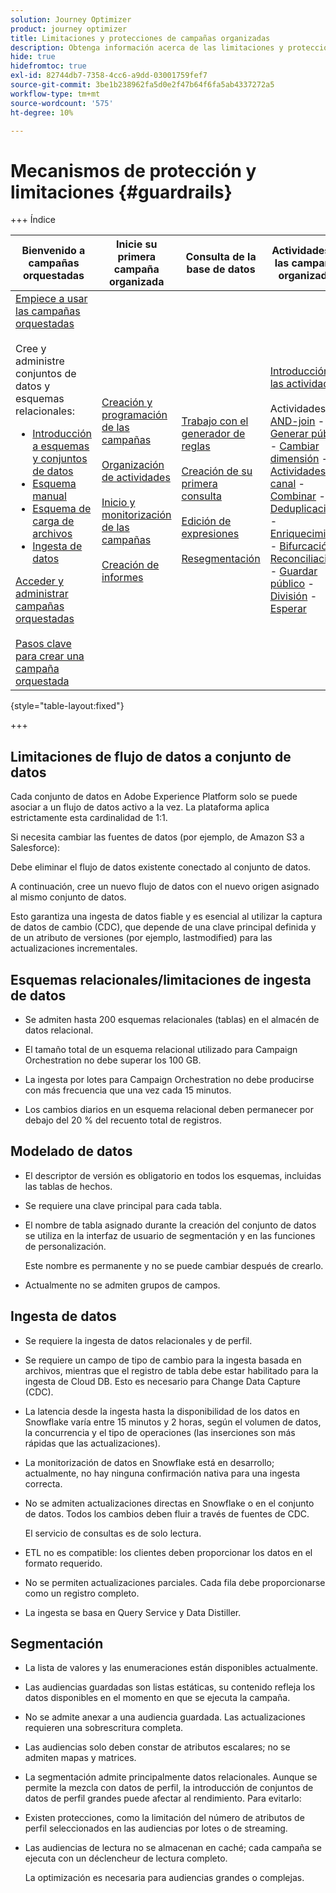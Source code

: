 ```yaml
---
solution: Journey Optimizer
product: journey optimizer
title: Limitaciones y protecciones de campañas organizadas
description: Obtenga información acerca de las limitaciones y protecciones de campañas orquestadas
hide: true
hidefromtoc: true
exl-id: 82744db7-7358-4cc6-a9dd-03001759fef7
source-git-commit: 3be1b238962fa5d0e2f47b64f6fa5ab4337272a5
workflow-type: tm+mt
source-wordcount: '575'
ht-degree: 10%

---
```


# Mecanismos de protección y limitaciones {#guardrails}

+++ Índice

| Bienvenido a campañas orquestadas | Inicie su primera campaña organizada | Consulta de la base de datos | Actividades de las campañas organizadas |
|---|---|---|---|
| [Empiece a usar las campañas orquestadas](gs-orchestrated-campaigns.md)<br/><br/>Cree y administre conjuntos de datos y esquemas relacionales:</br> <ul><li>[Introducción a esquemas y conjuntos de datos](gs-schemas.md)</li><li>[Esquema manual](manual-schema.md)</li><li>[Esquema de carga de archivos](file-upload-schema.md)</li><li>[Ingesta de datos](ingest-data.md)</li></ul>[Acceder y administrar campañas orquestadas](access-manage-orchestrated-campaigns.md)<br/><br/>[Pasos clave para crear una campaña orquestada](gs-campaign-creation.md) | [Creación y programación de las campañas](create-orchestrated-campaign.md)<br/><br/>[Organización de actividades](orchestrate-activities.md)<br/><br/>[Inicio y monitorización de las campañas](start-monitor-campaigns.md)<br/><br/>[Creación de informes](reporting-campaigns.md) | [Trabajo con el generador de reglas](orchestrated-rule-builder.md)<br/><br/>[Creación de su primera consulta](build-query.md)<br/><br/>[Edición de expresiones](edit-expressions.md)<br/><br/>[Resegmentación](retarget.md) | [Introducción a las actividades](activities/about-activities.md)<br/><br/>Actividades:<br/>[AND-join](activities/and-join.md) - [Generar público](activities/build-audience.md) - [Cambiar dimensión](activities/change-dimension.md) - [Actividades del canal](activities/channels.md) - [Combinar](activities/combine.md) - [Deduplicación](activities/deduplication.md) - [Enriquecimiento](activities/enrichment.md) - [Bifurcación](activities/fork.md) - [Reconciliación](activities/reconciliation.md) - [Guardar público](activities/save-audience.md) - [División](activities/split.md) - [Esperar](activities/wait.md) |

{style="table-layout:fixed"}

+++

## Limitaciones de flujo de datos a conjunto de datos

Cada conjunto de datos en Adobe Experience Platform solo se puede asociar a un flujo de datos activo a la vez. La plataforma aplica estrictamente esta cardinalidad de 1:1.

Si necesita cambiar las fuentes de datos (por ejemplo, de Amazon S3 a Salesforce):

Debe eliminar el flujo de datos existente conectado al conjunto de datos.

A continuación, cree un nuevo flujo de datos con el nuevo origen asignado al mismo conjunto de datos.

Esto garantiza una ingesta de datos fiable y es esencial al utilizar la captura de datos de cambio (CDC), que depende de una clave principal definida y de un atributo de versiones (por ejemplo, lastmodified) para las actualizaciones incrementales.


## Esquemas relacionales/limitaciones de ingesta de datos

* Se admiten hasta 200 esquemas relacionales (tablas) en el almacén de datos relacional.

* El tamaño total de un esquema relacional utilizado para Campaign Orchestration no debe superar los 100 GB.

* La ingesta por lotes para Campaign Orchestration no debe producirse con más frecuencia que una vez cada 15 minutos.

* Los cambios diarios en un esquema relacional deben permanecer por debajo del 20 % del recuento total de registros.

## Modelado de datos

* El descriptor de versión es obligatorio en todos los esquemas, incluidas las tablas de hechos.

* Se requiere una clave principal para cada tabla.

* El nombre de tabla asignado durante la creación del conjunto de datos se utiliza en la interfaz de usuario de segmentación y en las funciones de personalización.

  Este nombre es permanente y no se puede cambiar después de crearlo.

* Actualmente no se admiten grupos de campos.

## Ingesta de datos

* Se requiere la ingesta de datos relacionales y de perfil.

* Se requiere un campo de tipo de cambio para la ingesta basada en archivos, mientras que el registro de tabla debe estar habilitado para la ingesta de Cloud DB. Esto es necesario para Change Data Capture (CDC).

* La latencia desde la ingesta hasta la disponibilidad de los datos en Snowflake varía entre 15 minutos y 2 horas, según el volumen de datos, la concurrencia y el tipo de operaciones (las inserciones son más rápidas que las actualizaciones).

* La monitorización de datos en Snowflake está en desarrollo; actualmente, no hay ninguna confirmación nativa para una ingesta correcta.

* No se admiten actualizaciones directas en Snowflake o en el conjunto de datos. Todos los cambios deben fluir a través de fuentes de CDC.

  El servicio de consultas es de solo lectura.

* ETL no es compatible: los clientes deben proporcionar los datos en el formato requerido.

* No se permiten actualizaciones parciales. Cada fila debe proporcionarse como un registro completo.

* La ingesta se basa en Query Service y Data Distiller.

## Segmentación

* La lista de valores y las enumeraciones están disponibles actualmente.

* Las audiencias guardadas son listas estáticas, su contenido refleja los datos disponibles en el momento en que se ejecuta la campaña.

* No se admite anexar a una audiencia guardada. Las actualizaciones requieren una sobrescritura completa.

* Las audiencias solo deben constar de atributos escalares; no se admiten mapas y matrices.

* La segmentación admite principalmente datos relacionales. Aunque se permite la mezcla con datos de perfil, la introducción de conjuntos de datos de perfil grandes puede afectar al rendimiento. Para evitarlo:

* Existen protecciones, como la limitación del número de atributos de perfil seleccionados en las audiencias por lotes o de streaming.

* Las audiencias de lectura no se almacenan en caché; cada campaña se ejecuta con un déclencheur de lectura completo.

  La optimización es necesaria para audiencias grandes o complejas.